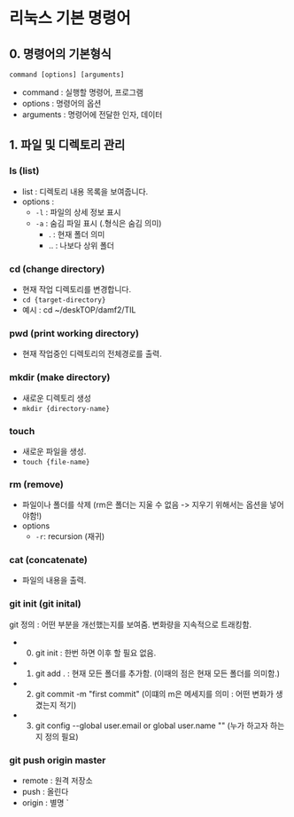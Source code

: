 # 리눅스 기본 명령어

## 0. 명령어의 기본형식 
```
command [options] [arguments]
```
- command : 실행할 명령어, 프로그램
- options : 명령어의 옵션
- arguments : 명령어에 전달한 인자, 데이터

## 1. 파일 및 디렉토리 관리

### ls (list)
- list : 디렉토리 내용 목록을 보여줍니다. 
- options : 
    - `-l` : 파일의 상세 정보 표시
    - `-a` : 숨김 파일 표시 (.형식은 숨김 의미)
        - . : 현재 폴더 의미
        - .. : 나보다 상위 폴더

### cd (change directory)
- 현재 작업 디렉토리를 변경합니다. 
- `cd {target-directory}`
- 예시 : cd ~/deskTOP/damf2/TIL

### pwd (print working directory)
- 현재 작업중인 디렉토리의 전체경로를 출력.

### mkdir (make directory)
- 새로운 디렉토리 생성
- `mkdir {directory-name}`

### touch
- 새로운 파일을 생성.
- `touch {file-name}`

### rm (remove)
- 파일이나 폴더를 삭제 
(rm은 폴더는 지울 수 없음 -> 지우기 위해서는 옵션을 넣어야함!)
- options
    - `-r`: recursion (재귀)

### cat (concatenate)
- 파일의 내용을 출력.

### **git init (git inital)**

git 정의 : 어떤 부분을 개선했는지를 보여줌. 변화량을 지속적으로 트래킹함. 
- 0) git init :  한번 하면 이후 할 필요 없음. 

- 1) git add . : 현재 모든 폴더를 추가함.
(이때의 점은 현재 모든 폴더를 의미함.)

- 2) git commit -m "first commit"
(이떄의 m은 메세지를 의미 : 어떤 변화가 생겼는지 적기)

- 3) git config --global user.email or global user.name ""
(누가 하고자 하는지 정의 필요)

### git push origin master
- remote : 원격 저장소 
- push : 올린다
- origin : 별명 `